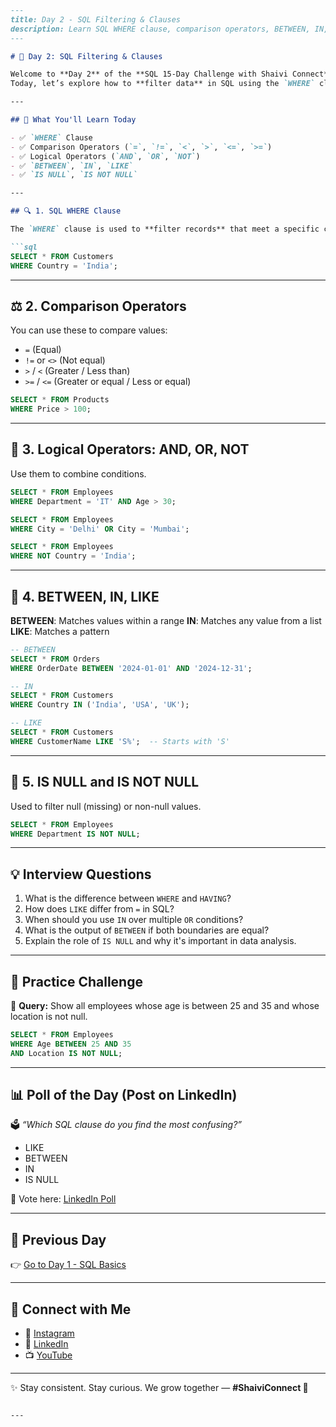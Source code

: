 

````markdown
---
title: Day 2 - SQL Filtering & Clauses
description: Learn SQL WHERE clause, comparison operators, BETWEEN, IN, LIKE, IS NULL with examples and interview questions.
---

# 🚀 Day 2: SQL Filtering & Clauses

Welcome to **Day 2** of the **SQL 15-Day Challenge with Shaivi Connect**!  
Today, let’s explore how to **filter data** in SQL using the `WHERE` clause, comparison operators, and pattern-matching techniques.

---

## 🧠 What You'll Learn Today

- ✅ `WHERE` Clause  
- ✅ Comparison Operators (`=`, `!=`, `<`, `>`, `<=`, `>=`)  
- ✅ Logical Operators (`AND`, `OR`, `NOT`)  
- ✅ `BETWEEN`, `IN`, `LIKE`  
- ✅ `IS NULL`, `IS NOT NULL`

---

## 🔍 1. SQL WHERE Clause

The `WHERE` clause is used to **filter records** that meet a specific condition.

```sql
SELECT * FROM Customers
WHERE Country = 'India';
````

---

## ⚖️ 2. Comparison Operators

You can use these to compare values:

* `=` (Equal)
* `!=` or `<>` (Not equal)
* `>` / `<` (Greater / Less than)
* `>=` / `<=` (Greater or equal / Less or equal)

```sql
SELECT * FROM Products
WHERE Price > 100;
```

---

## 🧠 3. Logical Operators: AND, OR, NOT

Use them to combine conditions.

```sql
SELECT * FROM Employees
WHERE Department = 'IT' AND Age > 30;

SELECT * FROM Employees
WHERE City = 'Delhi' OR City = 'Mumbai';

SELECT * FROM Employees
WHERE NOT Country = 'India';
```

---

## 🔁 4. BETWEEN, IN, LIKE

**BETWEEN**: Matches values within a range
**IN**: Matches any value from a list
**LIKE**: Matches a pattern

```sql
-- BETWEEN
SELECT * FROM Orders
WHERE OrderDate BETWEEN '2024-01-01' AND '2024-12-31';

-- IN
SELECT * FROM Customers
WHERE Country IN ('India', 'USA', 'UK');

-- LIKE
SELECT * FROM Customers
WHERE CustomerName LIKE 'S%';  -- Starts with 'S'
```

---

## 🚫 5. IS NULL and IS NOT NULL

Used to filter null (missing) or non-null values.

```sql
SELECT * FROM Employees
WHERE Department IS NOT NULL;
```

---

## 💡 Interview Questions

1. What is the difference between `WHERE` and `HAVING`?
2. How does `LIKE` differ from `=` in SQL?
3. When should you use `IN` over multiple `OR` conditions?
4. What is the output of `BETWEEN` if both boundaries are equal?
5. Explain the role of `IS NULL` and why it's important in data analysis.

---

## 🧪 Practice Challenge

🔹 **Query:** Show all employees whose age is between 25 and 35 and whose location is not null.

```sql
SELECT * FROM Employees
WHERE Age BETWEEN 25 AND 35
AND Location IS NOT NULL;
```

---

## 📊 Poll of the Day (Post on LinkedIn)

🗳️ *“Which SQL clause do you find the most confusing?”*

* LIKE
* BETWEEN
* IN
* IS NULL

🔗 Vote here: [LinkedIn Poll](https://www.linkedin.com/company/107863493/admin/dashboard/)

---

## 🔁 Previous Day

👉 [Go to Day 1 - SQL Basics](https://shaiphali123.github.io/sql-15-day-challenge/Day1_Intro_SQL)

---

## 🔗 Connect with Me

* 📸 [Instagram](https://www.instagram.com/shaiviconnect/)
* 💼 [LinkedIn](https://www.linkedin.com/company/107863493/)
* 📺 [YouTube](https://www.youtube.com/@shaiphali43)

---

✨ Stay consistent. Stay curious.
We grow together — **#ShaiviConnect 💫**

```

---

